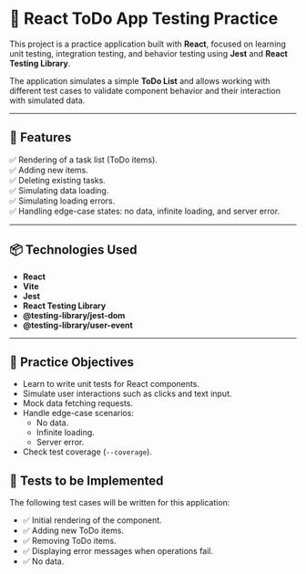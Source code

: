 # 📝 React ToDo App Testing Practice

This project is a practice application built with **React**, focused on learning unit testing, integration testing, and behavior testing using **Jest** and **React Testing Library**.

The application simulates a simple **ToDo List** and allows working with different test cases to validate component behavior and their interaction with simulated data.

---

## 📌 Features

✅ Rendering of a task list (ToDo items).  
✅ Adding new items.  
✅ Deleting existing tasks.  
✅ Simulating data loading.  
✅ Simulating loading errors.  
✅ Handling edge-case states: no data, infinite loading, and server error.

---

## 📦 Technologies Used

- **React**
- **Vite**
- **Jest**
- **React Testing Library**
- **@testing-library/jest-dom**
- **@testing-library/user-event**

---

## 🎯 Practice Objectives

- Learn to write unit tests for React components.
- Simulate user interactions such as clicks and text input.
- Mock data fetching requests.
- Handle edge-case scenarios:
  - No data.
  - Infinite loading.
  - Server error.
- Check test coverage (`--coverage`).

## 🧪 Tests to be Implemented

The following test cases will be written for this application:

- ✅ Initial rendering of the component.
- ✅ Adding new ToDo items.
- ✅ Removing ToDo items.
- ✅ Displaying error messages when operations fail.
- ✅ No data.
